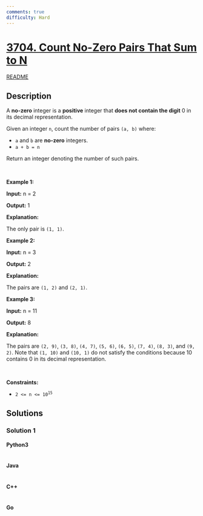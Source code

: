 ```yaml
---
comments: true
difficulty: Hard
---
```


<!-- problem:start -->

# [3704. Count No-Zero Pairs That Sum to N](https://leetcode.com/problems/count-no-zero-pairs-that-sum-to-n)

[README](/solution/3700-3799/3704.Count%20No-Zero%20Pairs%20That%20Sum%20to%20N/README.md)

## Description

<!-- description:start -->

<p>A <strong>no-zero</strong> integer is a <strong>positive</strong> integer that <strong>does not contain the digit</strong> 0 in its decimal representation.</p>

<p>Given an integer <code>n</code>, count the number of pairs <code>(a, b)</code> where:</p>

<ul>
	<li><code>a</code> and <code>b</code> are <strong>no-zero</strong> integers.</li>
	<li><code>a + b = n</code></li>
</ul>

<p>Return an integer denoting the number of such pairs.</p>

<p>&nbsp;</p>
<p><strong class="example">Example 1:</strong></p>

<div class="example-block">
<p><strong>Input:</strong> <span class="example-io">n = 2</span></p>

<p><strong>Output:</strong> <span class="example-io">1</span></p>

<p><strong>Explanation:</strong></p>

<p>The only pair is <code>(1, 1)</code>.</p>
</div>

<p><strong class="example">Example 2:</strong></p>

<div class="example-block">
<p><strong>Input:</strong> <span class="example-io">n = 3</span></p>

<p><strong>Output:</strong> <span class="example-io">2</span></p>

<p><strong>Explanation:</strong></p>

<p>The pairs are <code>(1, 2)</code> and <code>(2, 1)</code>.</p>
</div>

<p><strong class="example">Example 3:</strong></p>

<div class="example-block">
<p><strong>Input:</strong> <span class="example-io">n = 11</span></p>

<p><strong>Output:</strong> <span class="example-io">8</span></p>

<p><strong>Explanation:</strong></p>

<p>The pairs are <code>(2, 9)</code>, <code>(3, 8)</code>, <code>(4, 7)</code>, <code>(5, 6)</code>, <code>(6, 5)</code>, <code>(7, 4)</code>, <code>(8, 3)</code>, and <code>(9, 2)</code>. Note that <code>(1, 10)</code> and <code>(10, 1)</code> do not satisfy the conditions because 10 contains 0 in its decimal representation.</p>
</div>

<p>&nbsp;</p>
<p><strong>Constraints:</strong></p>

<ul>
	<li><code>2 &lt;= n &lt;= 10<sup>15</sup></code></li>
</ul>

<!-- description:end -->

## Solutions

<!-- solution:start -->

### Solution 1

<!-- tabs:start -->

#### Python3

```python

```

#### Java

```java

```

#### C++

```cpp

```

#### Go

```go

```

<!-- tabs:end -->

<!-- solution:end -->

<!-- problem:end -->
